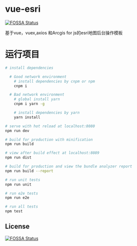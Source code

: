 # vue-esri
[![FOSSA Status](https://app.fossa.io/api/projects/git%2Bgithub.com%2Fmowatermelon%2Fvue-esri.svg?type=shield)](https://app.fossa.io/projects/git%2Bgithub.com%2Fmowatermelon%2Fvue-esri?ref=badge_shield)


基于vue，vuex,axios 和Arcgis for js的esri地图后台操作模板

# 运行项目

``` bash
# install dependencies

  # Good network environment
    # install dependencies by cnpm or npm
    cnpm i

  # Bad network environment
    # global install yarn
    cnpm i yarn -g

    # install dependencies by yarn
    yarn install

# serve with hot reload at localhost:8080
npm run dev

# build for production with minification
npm run build

# view after build effect at localhost:8089
npm run dist

# build for production and view the bundle analyzer report
npm run build --report

# run unit tests
npm run unit

# run e2e tests
npm run e2e

# run all tests
npm test
```


## License
[![FOSSA Status](https://app.fossa.io/api/projects/git%2Bgithub.com%2Fmowatermelon%2Fvue-esri.svg?type=large)](https://app.fossa.io/projects/git%2Bgithub.com%2Fmowatermelon%2Fvue-esri?ref=badge_large)